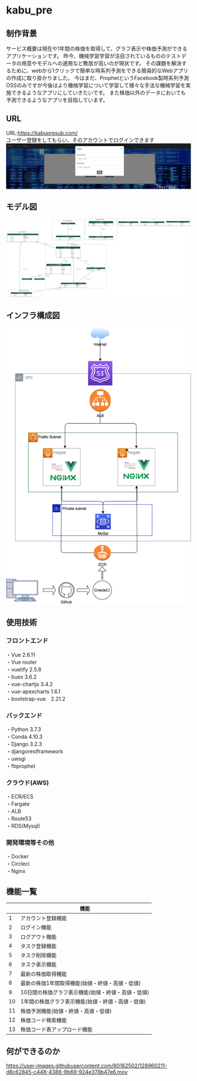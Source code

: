 # kabu_pre

## 制作背景
サービス概要は現在や1年間の株価を取得して、グラフ表示や株価予測ができるアプリケーションです。
昨今、機械学習学習が注目されているもののテストデータの用意やモデルへの適用など敷居が高いのが現状です。
その課題を解決するために、webから1クリックで簡単な時系列予測をできる簡易的なWebアプリの作成に取り掛かりました。
今はまだ、ProphetというFacebook製時系列予測OSSのみですが今後はより機械学習について学習して様々な手法な機械学習を実施できるようなアプリにしていきたいです。
また株価以外のデータにおいても予測できるようなアプリを目指しています。

## URL
URL:https://kabupresub.com/  
ユーザー登録をしてもらい、そのアカウントでログインできます  
![alt](https://github.com/kdaisuke853/kabu_pre/blob/master/image/%E3%83%AD%E3%82%B0%E3%82%A4%E3%83%B3%E7%94%BB%E9%9D%A2.png)

## モデル図
![alt](https://github.com/kdaisuke853/kabu_pre/blob/master/image/graph-model.png)

## インフラ構成図  
![alt](https://github.com/kdaisuke853/kabu_pre/blob/master/image/test3.png)

## 使用技術  
### フロントエンド  
・Vue 2.6.11  
・Vue router  
・vuetify 2.5.8  
・buex 3.6.2  
・vue-chartjs 3.4.2  
・vue-apexcharts 1.6.1  
・bootstrap-vue　2.21.2  

### バックエンド  
・Python 3.7.3  
・Conda 4.10.3  
・Django 3.2.3  
・djangorestframework  
・uwsgi  
・fbprophet  

### クラウド(AWS)  
・ECR/ECS  
・Fargate  
・ALB  
・Route53  
・RDS(Mysql)  


### 開発環境等その他  
・Docker  
・Circleci  
・Nginx  

## 機能一覧
|  | 機能 |
----|---- 
| 1 | アカウント登録機能 |
| 2 | ログイン機能 |
| 3 | ログアウト機能 |
| 4 | タスク登録機能 |
| 5 | タスク削除機能 |
| 6 | タスク表示機能 |
| 7 | 最新の株価取得機能 |
| 8 | 最新の株価1年間取得機能(始値・終値・高値・低値) |
| 9 | 10日間の株価グラフ表示機能(始値・終値・高値・低値) |
| 10 | 1年間の株価グラフ表示機能(始値・終値・高値・低値) |
| 11 | 株価予測機能(始値・終値・高値・低値) |
| 12 | 株価コード検索機能|
| 13 | 株価コード表アップロード機能|

## 何ができるのか

https://user-images.githubusercontent.com/80162502/128960211-d8c62845-c448-4386-9b69-924e378b47e6.mov

